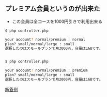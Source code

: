 ## プレミアム会員というのが出来た
+ この会員は全コースを1000円引きで利用出来る

```Bash
$ php controller.php 

your account? normal/premium : normal
plan? small/normal/large : small
選択したのはスモールプランで月3000円、容量は1GBです。


$ php controller.php

your account? normal/premium : premium
plan? small/normal/large : small
選択したのはスモールプランで月2000円、容量は1GBです。
```
  
[解答例](https://github.com/tenshiPure/php/tree/2326d1ebbd24d9a16746c062d94e56a64d06e5a3)
